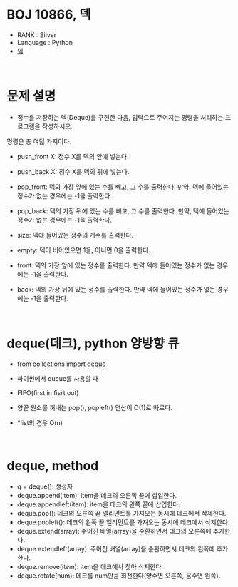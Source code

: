 # BOJ 10866, 덱

- RANK : Silver
- Language : Python
- [덱](https://www.acmicpc.net/problem/10866)

<br/>

# 문제 설명

- 정수를 저장하는 덱(Deque)를 구현한 다음, 입력으로 주어지는 명령을 처리하는 프로그램을 작성하시오.

명령은 총 여덟 가지이다.

- push_front X: 정수 X를 덱의 앞에 넣는다.
- push_back X: 정수 X를 덱의 뒤에 넣는다.
- pop_front: 덱의 가장 앞에 있는 수를 빼고, 그 수를 출력한다. 만약, 덱에 들어있는 정수가 없는 경우에는 -1을 출력한다.
- pop_back: 덱의 가장 뒤에 있는 수를 빼고, 그 수를 출력한다. 만약, 덱에 들어있는 정수가 없는 경우에는 -1을 출력한다.
- size: 덱에 들어있는 정수의 개수를 출력한다.
- empty: 덱이 비어있으면 1을, 아니면 0을 출력한다.
- front: 덱의 가장 앞에 있는 정수를 출력한다. 만약 덱에 들어있는 정수가 없는 경우에는 -1을 출력한다.
- back: 덱의 가장 뒤에 있는 정수를 출력한다. 만약 덱에 들어있는 정수가 없는 경우에는 -1을 출력한다.

  <br/>

# deque(데크), python 양방향 큐

- from collections import deque
- 파이썬에서 queue를 사용할 때
- FIFO(first in fisrt out)
- 양끝 원소를 꺼내는 pop(), popleft() 연산이 O(1)로 빠르다.
- \*list의 경우 O(n)

  <br/>

# deque, method

- q = deque(): 생성자
- deque.append(item): item을 데크의 오른쪽 끝에 삽입한다.
- deque.appendleft(item): item을 데크의 왼쪽 끝에 삽입한다.
- deque.pop(): 데크의 오른쪽 끝 엘리먼트를 가져오는 동시에 데크에서 삭제한다.
- deque.popleft(): 데크의 왼쪽 끝 엘리먼트를 가져오는 동시에 데크에서 삭제한다.
- deque.extend(array): 주어진 배열(array)을 순환하면서 데크의 오른쪽에 추가한다.
- deque.extendleft(array): 주어진 배열(array)을 순환하면서 데크의 왼쪽에 추가한다.
- deque.remove(item): item을 데크에서 찾아 삭제한다.
- deque.rotate(num): 데크를 num만큼 회전한다(양수면 오른쪽, 음수면 왼쪽).
